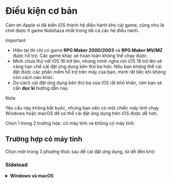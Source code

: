 # Điều kiện cơ bản

Cảm ơn Apple vì đã biến iOS thành hệ điều hành khó cài game, cũng như là chơi được ít game Nobihaza nhất trong tất cả các hệ điều hành.

> [!IMPORTANT]
> * Hiện tại thì chỉ có game **RPG Maker 2000/2003** và **RPG Maker MV/MZ** được hỗ trợ. Các game khác sẽ hoàn toàn không thể chạy được. 
> * Mình chưa thử với iOS 16 trở lên, nhưng mình nghe nói iOS 18 trở lên sẽ càng hạn chế cài đặt ứng dụng bên thứ ba hơn. Nếu bạn không thể cài đặt được các phần mềm hỗ trợ trên máy của bạn, mình rất tiếc khi không còn cách nào khác.
> * Do cách cài đặt ứng dụng bên thứ ba của iOS rất khó khăn, nên bạn sẽ cần **đọc kĩ** hướng dẫn này.

> [!NOTE]
> Yêu cầu này không bắt buộc, nhưng bạn nên có một chiếc máy tính chạy Windows hoặc macOS để có thể cài đặt ứng dụng trên iOS được dễ hơn.

Chọn 1 trong 2 trường hợp: có máy tính và không có máy tính.

## Trường hợp có máy tính

Chọn một trong 3 phương thức sau để cài đặt ứng dụng, từ dễ đến khó:

### Sideload

<details>
<summary><b>Windows và macOS</b></summary>


</details>
